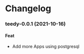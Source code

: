 # Changelog<br>


<a name="teedy-0.0.1"></a>
### teedy-0.0.1 (2021-10-16)

#### Feat

* Add more Apps using postgresql

